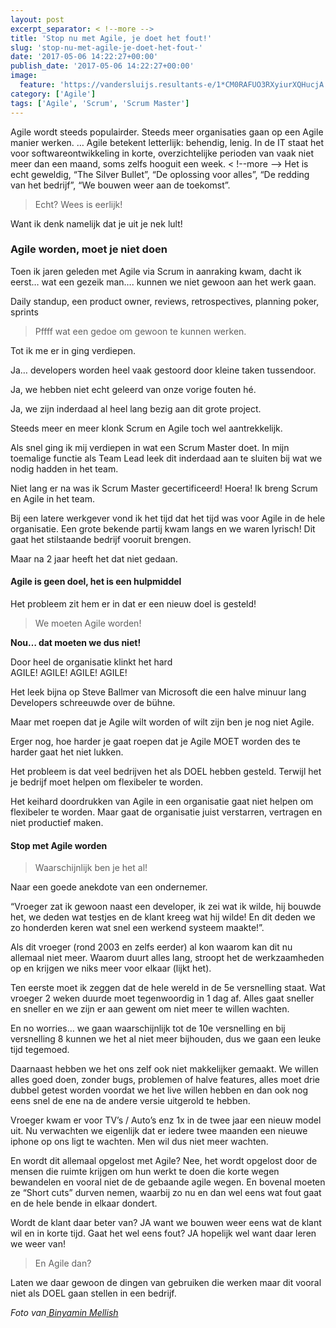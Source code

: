 ```yaml
---
layout: post
excerpt_separator: < !--more -->
title: 'Stop nu met Agile, je doet het fout!'
slug: 'stop-nu-met-agile-je-doet-het-fout-'
date: '2017-05-06 14:22:27+00:00'
publish_date: '2017-05-06 14:22:27+00:00'
image:
  feature: 'https://vandersluijs.resultants-e/1*CM0RAFUO3RXyiurXQHucjA.jpeg'
category: ['Agile']
tags: ['Agile', 'Scrum', 'Scrum Master']
---
```

Agile wordt steeds populairder. Steeds meer organisaties gaan op een Agile
manier werken. … Agile betekent letterlijk: behendig, lenig. In de IT staat
het voor softwareontwikkeling in korte, overzichtelijke perioden van vaak niet
meer dan een maand, soms zelfs hooguit een week.
< !--more -->
Het is echt geweldig, “The Silver Bullet”, “De oplossing voor alles”, “De
redding van het bedrijf”, “We bouwen weer aan de toekomst”.

> Echt? Wees is eerlijk!

Want ik denk namelijk dat je uit je nek lult!

### Agile worden, moet je niet doen

Toen ik jaren geleden met Agile via Scrum in aanraking kwam, dacht ik eerst…
wat een gezeik man…. kunnen we niet gewoon aan het werk gaan.

Daily standup, een product owner, reviews, retrospectives, planning poker,
sprints

> Pffff wat een gedoe om gewoon te kunnen werken.

Tot ik me er in ging verdiepen.

Ja… developers worden heel vaak gestoord door kleine taken tussendoor.

Ja, we hebben niet echt geleerd van onze vorige fouten hé.

Ja, we zijn inderdaad al heel lang bezig aan dit grote project.

Steeds meer en meer klonk Scrum en Agile toch wel aantrekkelijk.

Als snel ging ik mij verdiepen in wat een Scrum Master doet. In mijn toemalige
functie als Team Lead leek dit inderdaad aan te sluiten bij wat we nodig
hadden in het team.

Niet lang er na was ik Scrum Master gecertificeerd! Hoera! Ik breng Scrum en
Agile in het team.

Bij een latere werkgever vond ik het tijd dat het tijd was voor Agile in de
hele organisatie. Een grote bekende partij kwam langs en we waren lyrisch! Dit
gaat het stilstaande bedrijf vooruit brengen.

Maar na 2 jaar heeft het dat niet gedaan.

#### Agile is geen doel, het is een hulpmiddel

Het probleem zit hem er in dat er een nieuw doel is gesteld!

> We moeten Agile worden!

 **Nou… dat moeten we dus niet!**

Door heel de organisatie klinkt het hard  
AGILE! AGILE! AGILE! AGILE!

Het leek bijna op Steve Ballmer van Microsoft die een halve minuur lang
Developers schreeuwde over de bühne.

Maar met roepen dat je Agile wilt worden of wilt zijn ben je nog niet Agile.

Erger nog, hoe harder je gaat roepen dat je Agile MOET worden des te harder
gaat het niet lukken.

Het probleem is dat veel bedrijven het als DOEL hebben gesteld. Terwijl het je
bedrijf moet helpen om flexibeler te worden.

Het keihard doordrukken van Agile in een organisatie gaat niet helpen om
flexibeler te worden. Maar gaat de organisatie juist verstarren, vertragen en
niet productief maken.

#### Stop met Agile worden

> Waarschijnlijk ben je het al!

Naar een goede anekdote van een ondernemer.

“Vroeger zat ik gewoon naast een developer, ik zei wat ik wilde, hij bouwde
het, we deden wat testjes en de klant kreeg wat hij wilde! En dit deden we zo
honderden keren wat snel een werkend systeem maakte!”.

Als dit vroeger (rond 2003 en zelfs eerder) al kon waarom kan dit nu allemaal
niet meer. Waarom duurt alles lang, stroopt het de werkzaamheden op en krijgen
we niks meer voor elkaar (lijkt het).

Ten eerste moet ik zeggen dat de hele wereld in de 5e versnelling staat. Wat
vroeger 2 weken duurde moet tegenwoordig in 1 dag af. Alles gaat sneller en
sneller en we zijn er aan gewent om niet meer te willen wachten.

En no worries… we gaan waarschijnlijk tot de 10e versnelling en bij
versnelling 8 kunnen we het al niet meer bijhouden, dus we gaan een leuke tijd
tegemoed.

Daarnaast hebben we het ons zelf ook niet makkelijker gemaakt. We willen alles
goed doen, zonder bugs, problemen of halve features, alles moet drie dubbel
getest worden voordat we het live willen hebben en dan ook nog eens snel de
ene na de andere versie uitgerold te hebben.

Vroeger kwam er voor TV’s / Auto’s enz 1x in de twee jaar een nieuw model uit.
Nu verwachten we eigenlijk dat er iedere twee maanden een nieuwe iphone op ons
ligt te wachten. Men wil dus niet meer wachten.

En wordt dit allemaal opgelost met Agile? Nee, het wordt opgelost door de
mensen die ruimte krijgen om hun werkt te doen die korte wegen bewandelen en
vooral niet de de gebaande agile wegen. En bovenal moeten ze “Short cuts”
durven nemen, waarbij zo nu en dan wel eens wat fout gaat en de hele bende in
elkaar dondert.

Wordt de klant daar beter van? JA want we bouwen weer eens wat de klant wil en
in korte tijd. Gaat het wel eens fout? JA hopelijk wel want daar leren we weer
van!

> En Agile dan?

Laten we daar gewoon de dingen van gebruiken die werken maar dit vooral niet
als DOEL gaan stellen in een bedrijf.

 _Foto van_[ _Binyamin Mellish_](https://www.pexels.com/u/binyaminmellish/)

